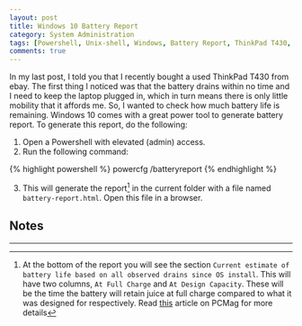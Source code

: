 ```yaml
---
layout: post
title: Windows 10 Battery Report
category: System Administration
tags: [Powershell, Unix-shell, Windows, Battery Report, ThinkPad T430, ThinkPad]
comments: true
---
```


In my last post, I told you that I recently bought a used ThinkPad T430 from ebay. The first thing I noticed was that the battery drains within no time and I need to keep the laptop plugged in, which in turn means there is only little mobility that it affords me. So, I wanted to check how much battery life is remaining. Windows 10 comes with a great power tool to generate battery report. To generate this report, do the following:

1. Open a Powershell with elevated (admin) access.
2. Run the following command:

{% highlight powershell %}
powercfg /batteryreport
{% endhighlight %}

3. This will generate the report[^fn1] in the current folder with a file named `battery-report.html`. Open this file in a browser. 


## Notes
--------

[^fn1]: At the bottom of the report you will see the section `Current estimate of battery life based on all observed drains since OS install`. This will have two columns, `At Full Charge` and `At Design Capacity`. These will be the time the battery will retain juice at full charge compared to what it was designed for respectively. Read [this](https://www.pcmag.com/how-to/how-to-check-your-laptop-battery-health-in-windows-10) article on PCMag for more details

